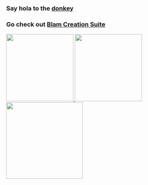 ### Say hola to the [donkey](https://github.com/theTwist84/ManagedDonkey)
### Go check out [Blam Creation Suite](https://github.com/ChimpsAtSea/Blam-Creation-Suite#blam-creation-suite)

<a href="https://github.com/theTwist84">
  <img height="180em" src="https://github-readme-stats.vercel.app/api?username=theTwist84&theme=dark&include_all_commits=true&show_icons=true" />
  <img height="180em" src="https://github-readme-stats.vercel.app/api/top-langs/?username=theTwist84&theme=dark&layout=compact" />
</a>
<a href="[https://github.com/theTwist84](https://wakatime.com/@Twister)">
  <img height="205em" src="https://github-readme-stats.vercel.app/api/wakatime?username=Twister&theme=dark&hide_title=true" />
</a>
